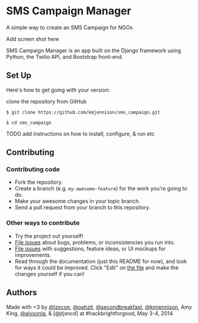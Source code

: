 # SMS Campaign Manager

A simple way to create an SMS Campaign for NGOs

Add screen shot here

SMS Campaign Manager is an app built on the Django framework using Python, the Twilio API, and Bootstrap front-end.

## Set Up

Here's how to get going with your version:

clone the repository from GitHub

`$ git clone https://github.com/kmjennison/sms_campaign.git`

`$ cd sms_campaign`

TODO add instructions on how to install, configure, & run etc

## Contributing

### Contributing code

- Fork the repository.
- Create a branch (e.g. `my-awesome-feature`) for the work you’re going to do.
- Make your awesome changes in your topic branch.
- Send a pull request from your branch to this repository.

### Other ways to contribute

- Try the project out yourself!
- [File issues](https://github.com/kmjennison/sms_campaign/issues/new) about bugs,
  problems, or inconsistencies you run into.
- [File issues](https://github.com/kmjennison/sms_campaign/issues/new) with suggestions,
  feature ideas, or UI mockups for improvements.
- Read through the documentation (just this README for now), and look for ways
  it could be improved. Click "Edit" on [the file](https://github.com/kmjennison/sms_campaign/blob/master/README.md)
  and make the changes yourself if you can!


## Authors

Made with <3 by [@lzecon](https://github.com/lzecon), [@oahzit](https://github.com/oahzit), [@secondbreakfast](https://github.com/secondbreakfast), [@kmjennison](https://github.com/kmjennison), Amy King, [@alysonla](https://github.com/alysonla), & [@jtjsncd] at #hackbrightforgood, May 3-4, 2014
